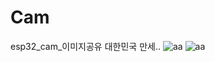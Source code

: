 # Cam
esp32_cam_이미지공유
대한민국 만세..
![aa](https://github.com/user-attachments/assets/dbbf39a5-0496-4585-bd57-2879546bd816)
![aa](https://github.com/user-attachments/assets/6cfa32e8-85f8-42da-a4b7-c68449a16b44)
